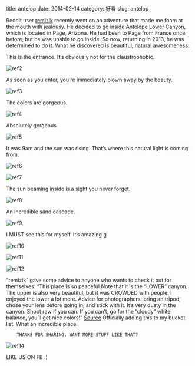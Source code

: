 title: antelop
date: 2014-02-14
category: 好看
slug: antelop

Reddit user [remizik][ref1] recently went on an adventure that made me foam at the mouth with jealousy. He decided to go inside Antelope Lower Canyon, which is located in Page, Arizona. He had been to Page from France once before, but he was unable to go inside. So now, returning in 2013, he was determined to do it.
What he discovered is beautiful, natural awesomeness.

		
		
				
This is the entrance. It’s obviously not for the claustrophobic. 


![ref2][ref2]

As soon as you enter, you’re immediately blown away by the beauty.


![ref3][ref3]

The colors are gorgeous.


![ref4][ref4]

Absolutely gorgeous.


![ref5][ref5]

It was 9am and the sun was rising. That’s where this natural light is coming from.


![ref6][ref6]

![ref7][ref7]

The sun beaming inside is a sight you never forget. 


![ref8][ref8]

An incredible sand cascade.


![ref9][ref9]

I MUST see this for myself. It’s amazing.g


![ref10][ref10]

![ref11][ref11]

![ref12][ref12]
			
		

“remizik” gave some advice to anyone who wants to check it out for themselves:
“This place is so peaceful.Note that it is the “LOWER” canyon. The upper is also very beautiful, but it was CROWDED with people. I enjoyed the lower a lot more. Advice for photographers: bring an tripod, chose your lens before going in, and stick with it. It’s very dusty in the canyon. Shoot raw if you can. If you can’t, go for the “cloudy” white balance, you’ll get nice colors!”
[Source][ref13]
Officially adding this to my bucket list. What an incredible place.


		
		
		THANKS FOR SHARING. WANT MORE STUFF LIKE THAT?
			
			
		


![ref14][ref14]


LIKE US ON FB :)














							
[ref1]: http://www.reddit.com/user/remizik

[ref2]: http://cdn.viralnova.com/wp-content/uploads/2013/12/antelope_canyon_arizona_01.jpg

[ref3]: http://cdn.viralnova.com/wp-content/uploads/2013/12/antelope_canyon_arizona_02.jpg

[ref4]: http://cdn.viralnova.com/wp-content/uploads/2013/12/antelope_canyon_arizona_03.jpg

[ref5]: http://cdn.viralnova.com/wp-content/uploads/2013/12/antelope_canyon_arizona_04.jpg

[ref6]: http://cdn.viralnova.com/wp-content/uploads/2013/12/antelope_canyon_arizona_05.jpg

[ref7]: http://cdn.viralnova.com/wp-content/uploads/2013/12/antelope_canyon_arizona_06.jpg

[ref8]: http://cdn.viralnova.com/wp-content/uploads/2013/12/antelope_canyon_arizona_07.jpg

[ref9]: http://cdn.viralnova.com/wp-content/uploads/2013/12/antelope_canyon_arizona_08.jpg

[ref10]: http://cdn.viralnova.com/wp-content/uploads/2013/12/antelope_canyon_arizona_09.jpg

[ref11]: http://cdn.viralnova.com/wp-content/uploads/2013/12/antelope_canyon_arizona_10.jpg

[ref12]: http://cdn.viralnova.com/wp-content/uploads/2013/12/antelope_canyon_arizona_11.jpg

[ref13]: http://imgur.com/gallery/Ffjcz

[ref14]: http://cdn.viralnova.com/shareonfacebook.jpg

